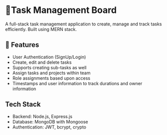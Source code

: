 # 📌Task Management Board

A full-stack task management application to create, manage and track tasks efficiently. Built using MERN stack.

## 🚀 Features

- User Authentication (SignUp/Login)
- Create, edit and delete tasks
- Supports creating sub-tasks as well
- Assign tasks and projects within team
- Role assignments based upon access
- Timestamps and user information to track durations and owner information

## Tech Stack

- Backend: Node.js, Express.js
- Database: MongoDB with Mongoose
- Authentication: JWT, bcrypt, crypto

